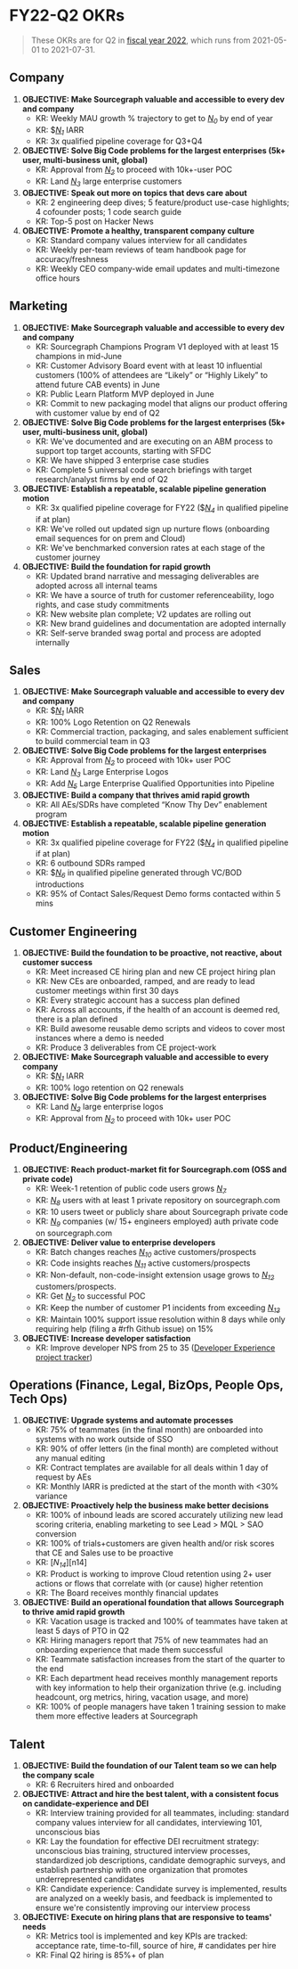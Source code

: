 # FY22-Q2 OKRs

> These OKRs are for Q2 in [fiscal year 2022](../../company-info-and-process/communication/index.md#fiscal-year), which runs from 2021-05-01 to 2021-07-31.

## Company

1. **OBJECTIVE: Make Sourcegraph valuable and accessible to every dev and company**
   - KR: Weekly MAU growth % trajectory to get to [_N<sub>0</sub>_][n0] by end of year
   - KR: $[_N<sub>1</sub>_][n1] IARR
   - KR: 3x qualified pipeline coverage for Q3+Q4
1. **OBJECTIVE: Solve Big Code problems for the largest enterprises (5k+ user, multi-business unit, global)**
   - KR: Approval from [_N<sub>2</sub>_][n2] to proceed with 10k+-user POC
   - KR: Land [_N<sub>3</sub>_][n3] large enterprise customers
1. **OBJECTIVE: Speak out more on topics that devs care about**
   - KR: 2 engineering deep dives; 5 feature/product use-case highlights; 4 cofounder posts; 1 code search guide
   - KR: Top-5 post on Hacker News
1. **OBJECTIVE: Promote a healthy, transparent company culture**
   - KR: Standard company values interview for all candidates
   - KR: Weekly per-team reviews of team handbook page for accuracy/freshness
   - KR: Weekly CEO company-wide email updates and multi-timezone office hours

## Marketing

1. **OBJECTIVE: Make Sourcegraph valuable and accessible to every dev and company**
   - KR: Sourcegraph Champions Program V1 deployed with at least 15 champions in mid-June
   - KR: Customer Advisory Board event with at least 10 influential customers (100% of attendees are “Likely” or “Highly Likely” to attend future CAB events) in June
   - KR: Public Learn Platform MVP deployed in June
   - KR: Commit to new packaging model that aligns our product offering with customer value by end of Q2
1. **OBJECTIVE: Solve Big Code problems for the largest enterprises (5k+ user, multi-business unit, global)**
   - KR: We've documented and are executing on an ABM process to support top target accounts, starting with SFDC
   - KR: We have shipped 3 enterprise case studies
   - KR: Complete 5 universal code search briefings with target research/analyst firms by end of Q2
1. **OBJECTIVE: Establish a repeatable, scalable pipeline generation motion**
   - KR: 3x qualified pipeline coverage for FY22 ($[_N<sub>4</sub>_][n4] in qualified pipeline if at plan)
   - KR: We've rolled out updated sign up nurture flows (onboarding email sequences for on prem and Cloud)
   - KR: We've benchmarked conversion rates at each stage of the customer journey
1. **OBJECTIVE: Build the foundation for rapid growth**
   - KR: Updated brand narrative and messaging deliverables are adopted across all internal teams
   - KR: We have a source of truth for customer referenceability, logo rights, and case study commitments
   - KR: New website plan complete; V2 updates are rolling out
   - KR: New brand guidelines and documentation are adopted internally
   - KR: Self-serve branded swag portal and process are adopted internally

## Sales

1. **OBJECTIVE: Make Sourcegraph valuable and accessible to every dev and company**
   - KR: $[_N<sub>1</sub>_][n1] IARR
   - KR: 100% Logo Retention on Q2 Renewals
   - KR: Commercial traction, packaging, and sales enablement sufficient to build commercial team in Q3
1. **OBJECTIVE: Solve Big Code problems for the largest enterprises**
   - KR: Approval from [_N<sub>2</sub>_][n2] to proceed with 10k+ user POC
   - KR: Land [_N<sub>3</sub>_][n3] Large Enterprise Logos
   - KR: Add [_N<sub>5</sub>_][n5] Large Enterprise Qualified Opportunities into Pipeline
1. **OBJECTIVE: Build a company that thrives amid rapid growth**
   - KR: All AEs/SDRs have completed “Know Thy Dev” enablement program
1. **OBJECTIVE: Establish a repeatable, scalable pipeline generation motion**
   - KR: 3x qualified pipeline coverage for FY22 ($[_N<sub>4</sub>_][n4] in qualified pipeline if at plan)
   - KR: 6 outbound SDRs ramped
   - KR: $[_N<sub>6</sub>_][n6] in qualified pipeline generated through VC/BOD introductions
   - KR: 95% of Contact Sales/Request Demo forms contacted within 5 mins

## Customer Engineering

1. **OBJECTIVE: Build the foundation to be proactive, not reactive, about customer success**
   - KR: Meet increased CE hiring plan and new CE project hiring plan
   - KR: New CEs are onboarded, ramped, and are ready to lead customer meetings within first 30 days
   - KR: Every strategic account has a success plan defined
   - KR: Across all accounts, if the health of an account is deemed red, there is a plan defined
   - KR: Build awesome reusable demo scripts and videos to cover most instances where a demo is needed
   - KR: Produce 3 deliverables from CE project-work
1. **OBJECTIVE: Make Sourcegraph valuable and accessible to every company**
   - KR: $[_N<sub>1</sub>_][n1] IARR
   - KR: 100% logo retention on Q2 renewals
1. **OBJECTIVE: Solve Big Code problems for the largest enterprises**
   - KR: Land [_N<sub>3</sub>_][n3] large enterprise logos
   - KR: Approval from [_N<sub>2</sub>_][n2] to proceed with 10k+ user POC

## Product/Engineering

1. **OBJECTIVE: Reach product-market fit for Sourcegraph.com (OSS and private code)**
   - KR: Week-1 retention of public code users grows [_N<sub>7</sub>_][n7]
   - KR: [_N<sub>8</sub>_][n8] users with at least 1 private repository on sourcegraph.com
   - KR: 10 users tweet or publicly share about Sourcegraph private code
   - KR: [_N<sub>9</sub>_][n9] companies (w/ 15+ engineers employed) auth private code on sourcegraph.com
1. **OBJECTIVE: Deliver value to enterprise developers**
   - KR: Batch changes reaches [_N<sub>10</sub>_][n10] active customers/prospects
   - KR: Code insights reaches [_N<sub>11</sub>_][n11] active customers/prospects
   - KR: Non-default, non-code-insight extension usage grows to [_N<sub>12</sub>_][n12] customers/prospects.
   - KR: Get [_N<sub>2</sub>_][n2] to successful POC
   - KR: Keep the number of customer P1 incidents from exceeding [_N<sub>13</sub>_][n13]
   - KR: Maintain 100% support issue resolution within 8 days while only requiring help (filing a #rfh Github issue) on 15%
1. **OBJECTIVE: Increase developer satisfaction**
   - KR: Improve developer NPS from 25 to 35 ([Developer Experience project tracker](https://docs.google.com/spreadsheets/d/1XTEQGoNi6iGH_JaTMYwmHMv69wukUpt-PJ-YVySrkvM/edit#gid=0))

## Operations (Finance, Legal, BizOps, People Ops, Tech Ops)

1. **OBJECTIVE: Upgrade systems and automate processes**
   - KR: 75% of teammates (in the final month) are onboarded into systems with no work outside of SSO
   - KR: 90% of offer letters (in the final month) are completed without any manual editing
   - KR: Contract templates are available for all deals within 1 day of request by AEs
   - KR: Monthly IARR is predicted at the start of the month with <30% variance
1. **OBJECTIVE: Proactively help the business make better decisions**
   - KR: 100% of inbound leads are scored accurately utilizing new lead scoring criteria, enabling marketing to see Lead > MQL > SAO conversion
   - KR: 100% of trials+customers are given health and/or risk scores that CE and Sales use to be proactive
   - KR: [_N<sub>14</sub>_][n14]
   - KR: Product is working to improve Cloud retention using 2+ user actions or flows that correlate with (or cause) higher retention
   - KR: The Board receives monthly financial updates
1. **OBJECTIVE: Build an operational foundation that allows Sourcegraph to thrive amid rapid growth**
   - KR: Vacation usage is tracked and 100% of teammates have taken at least 5 days of PTO in Q2
   - KR: Hiring managers report that 75% of new teammates had an onboarding experience that made them successful
   - KR: Teammate satisfaction increases from the start of the quarter to the end
   - KR: Each department head receives monthly management reports with key information to help their organization thrive (e.g. including headcount, org metrics, hiring, vacation usage, and more)
   - KR: 100% of people managers have taken 1 training session to make them more effective leaders at Sourcegraph

## Talent

1. **OBJECTIVE: Build the foundation of our Talent team so we can help the company scale**
   - KR: 6 Recruiters hired and onboarded
1. **OBJECTIVE: Attract and hire the best talent, with a consistent focus on candidate-experience and DEI**
   - KR: Interview training provided for all teammates, including: standard company values interview for all candidates, interviewing 101, unconscious bias
   - KR: Lay the foundation for effective DEI recruitment strategy: unconscious bias training, structured interview processes, standardized job descriptions, candidate demographic surveys, and establish partnership with one organization that promotes underrepresented candidates
   - KR: Candidate experience: Candidate survey is implemented, results are analyzed on a weekly basis, and feedback is implemented to ensure we're consistently improving our interview process
1. **OBJECTIVE: Execute on hiring plans that are responsive to teams' needs**
   - KR: Metrics tool is implemented and key KPIs are tracked: acceptance rate, time-to-fill, source of hire, # candidates per hire
   - KR: Final Q2 hiring is 85%+ of plan

<!-- Footnotes with links to private metrics -->

[n0]: https://docs.google.com/document/d/1CTU1f1miFDhzdQOGMicK243dokePzVGiXR5TEynLyc8/edit#bookmark=id.6re87ufhmmi
[n1]: https://docs.google.com/document/d/1CTU1f1miFDhzdQOGMicK243dokePzVGiXR5TEynLyc8/edit#bookmark=id.h8qf68fhhkhv
[n2]: https://docs.google.com/document/d/1CTU1f1miFDhzdQOGMicK243dokePzVGiXR5TEynLyc8/edit#bookmark=id.li1traavdmqu
[n3]: https://docs.google.com/document/d/1CTU1f1miFDhzdQOGMicK243dokePzVGiXR5TEynLyc8/edit#bookmark=id.yn7fwiof2qvv
[n4]: https://docs.google.com/document/d/1CTU1f1miFDhzdQOGMicK243dokePzVGiXR5TEynLyc8/edit#bookmark=id.6on54y5oaelu
[n5]: https://docs.google.com/document/d/1CTU1f1miFDhzdQOGMicK243dokePzVGiXR5TEynLyc8/edit#bookmark=id.pfdzhb6x9ifw
[n6]: https://docs.google.com/document/d/1CTU1f1miFDhzdQOGMicK243dokePzVGiXR5TEynLyc8/edit#bookmark=id.uj4oshrvdb1i
[n7]: https://docs.google.com/document/d/1CTU1f1miFDhzdQOGMicK243dokePzVGiXR5TEynLyc8/edit#bookmark=id.26fy3w29kdyi
[n8]: https://docs.google.com/document/d/1CTU1f1miFDhzdQOGMicK243dokePzVGiXR5TEynLyc8/edit#bookmark=id.ij8budn5kth0
[n9]: https://docs.google.com/document/d/1CTU1f1miFDhzdQOGMicK243dokePzVGiXR5TEynLyc8/edit#bookmark=id.z1a2m3n90a6x
[n10]: https://docs.google.com/document/d/1CTU1f1miFDhzdQOGMicK243dokePzVGiXR5TEynLyc8/edit#bookmark=id.xaif46xgn9x8
[n11]: https://docs.google.com/document/d/1CTU1f1miFDhzdQOGMicK243dokePzVGiXR5TEynLyc8/edit#bookmark=id.ujc4vgt5ml3y
[n12]: https://docs.google.com/document/d/1CTU1f1miFDhzdQOGMicK243dokePzVGiXR5TEynLyc8/edit#bookmark=id.slvv727k82se
[n13]: https://docs.google.com/document/d/1CTU1f1miFDhzdQOGMicK243dokePzVGiXR5TEynLyc8/edit#bookmark=id.tb42thl76isb
